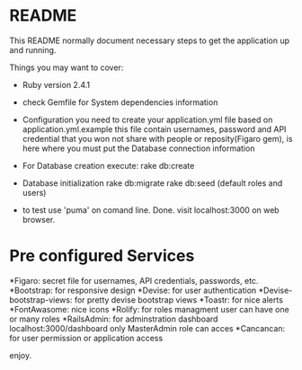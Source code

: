 # README

This README normally document necessary steps to get the
application up and running.

Things you may want to cover:

* Ruby version 2.4.1

* check Gemfile for System dependencies information

* Configuration
  you need to create your application.yml file based on application.yml.example 
  this file contain usernames, password and API credential that you won not share with people or reposity(Figaro gem), is here where you must put the Database connection information

* For Database creation execute: 
  rake db:create
* Database initialization
  rake db:migrate
  rake db:seed (default roles and users)

* to test use 'puma' on comand line. Done.
  visit localhost:3000 on web browser.
  
# Pre configured Services

  *Figaro:                  secret file for usernames, API credentials, passwords, etc.
  *Bootstrap:               for responsive design
  *Devise:                  for user authentication
  *Devise-bootstrap-views:  for pretty devise bootstrap views
  *Toastr:                  for nice alerts
  *FontAwasome:             nice icons
  *Rolify:                  for roles managment user can have one or many roles
  *RailsAdmin:              for adminstration dashboard localhost:3000/dashboard  only MasterAdmin role can acces
  *Cancancan:               for user permission or application access
  
  enjoy.
